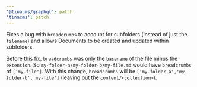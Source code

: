 ```yaml
---
'@tinacms/graphql': patch
'tinacms': patch
---
```


Fixes a bug with `breadcrumbs` to account for subfolders (instead of just the `filename`) and allows Documents to be created and updated within subfolders.

Before this fix, `breadcrumbs` was only the `basename` of the file minus the `extension`.  So `my-folder-a/my-folder-b/my-file.md` would have `breadcrumbs` of `['my-file']`.  With this change, `breadcrumbs` will be `['my-folder-a','my-folder-b','my-file']` (leaving out the `content/<collection>`).

